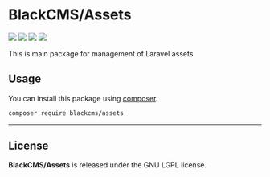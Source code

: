 # BlackCMS/Assets

<p>
    <a href="https://img.shields.io/github/v/release/blackcms/assets"><img src="https://img.shields.io/github/v/release/blackcms/assets"></a>
    <a href="https://img.shields.io/github/license/blackcms/assets"><img src="https://img.shields.io/github/license/blackcms/assets"></a>
    <a href="https://img.shields.io/github/forks/blackcms/assets"><img src="https://img.shields.io/github/forks/blackcms/assets"></a>
    <a href="https://img.shields.io/github/issues/blackcms/assets"><img src="https://img.shields.io/github/issues/blackcms/assets"></a>
</p>

This is main package for management of Laravel assets

## Usage

You can install this package using [composer](https://getcomposer.org).

```sh
composer require blackcms/assets
```

---

## License

**BlackCMS/Assets** is released under the GNU LGPL license.
